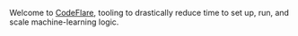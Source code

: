 Welcome to
[CodeFlare](https://research.ibm.com/blog/codeflare-ml-experiments),
tooling to drastically reduce time to set up, run, and scale
machine-learning logic.

